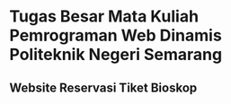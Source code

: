 # Tugas Besar Mata Kuliah Pemrograman Web Dinamis Politeknik Negeri Semarang
## Website Reservasi Tiket Bioskop 
